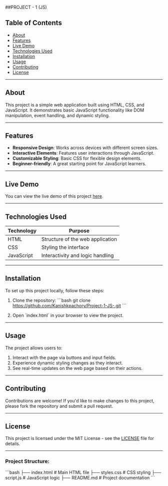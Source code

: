 ##PROJECT - 1 (JS)

## Table of Contents
- [About](#about)
- [Features](#features)
- [Live Demo](#live-demo)
- [Technologies Used](#technologies-used)
- [Installation](#installation)
- [Usage](#usage)
- [Contributing](#contributing)
- [License](#license)

---

## About
This project is a simple web application built using HTML, CSS, and JavaScript. It demonstrates basic JavaScript functionality like DOM manipulation, event handling, and dynamic styling.

---

## Features
- **Responsive Design**: Works across devices with different screen sizes.
- **Interactive Elements**: Features user interactions through JavaScript.
- **Customizable Styling**: Basic CSS for flexible design elements.
- **Beginner-friendly**: A great starting point for JavaScript learners.

---

## Live Demo
You can view the live demo of this project [here](#).

---

## Technologies Used
| Technology  | Purpose                           |
|-------------|-----------------------------------|
| HTML        | Structure of the web application  |
| CSS         | Styling the interface             |
| JavaScript  | Interactivity and logic handling  |

---

## Installation
To set up this project locally, follow these steps:

1. Clone the repository:
   \`\`\`bash
   git clone https://github.com/Kanishkpachory/Project-1-JS-.git
   \`\`\`

2. Open \`index.html\` in your browser to view the project.

---

## Usage
The project allows users to:
1. Interact with the page via buttons and input fields.
2. Experience dynamic styling changes as they interact.
3. See real-time updates on the web page based on their actions.

---

## Contributing
Contributions are welcome! If you'd like to make changes to this project, please fork the repository and submit a pull request.

---

## License
This project is licensed under the MIT License - see the [LICENSE](LICENSE) file for details.

---

### Project Structure:
\`\`\`bash
├── index.html         # Main HTML file
├── styles.css         # CSS styling
├── script.js          # JavaScript logic
├── README.md          # Project documentation
\`\`\`
